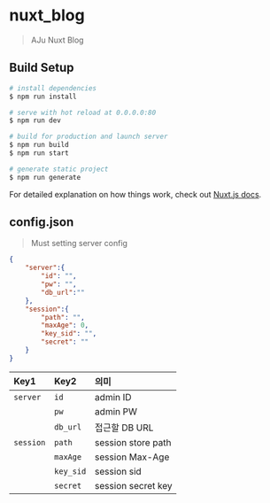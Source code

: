 # nuxt_blog

> AJu Nuxt Blog

## Build Setup

``` bash
# install dependencies
$ npm run install

# serve with hot reload at 0.0.0.0:80
$ npm run dev

# build for production and launch server
$ npm run build
$ npm run start

# generate static project
$ npm run generate
```

For detailed explanation on how things work, check out [Nuxt.js docs](https://nuxtjs.org).

## config.json
> Must setting server config
``` json
{
	"server":{
		"id": "",
		"pw": "",
		"db_url":""
	},
	"session":{
		"path": "",
		"maxAge": 0,
		"key_sid": "",
		"secret": ""
	}
}
```
| Key1 | Key2 | 의미 |
| :-------- |:--------- | :-------- |
| `server` 	| `id` 			| admin ID |
|						| `pw` 			| admin PW |
|						| `db_url` 	| 접근할 DB URL |
| `session` | `path` 		| session store path |
|						| `maxAge` 	| session Max-Age |
|						| `key_sid` | session sid |
|						| `secret` 	| session secret key |
